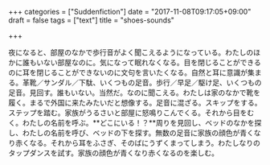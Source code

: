 +++
categories = ["Suddenfiction"]
date = "2017-11-08T09:17:05+09:00"
draft = false
tags = ["text"]
title = "shoes-sounds"

+++

夜になると、部屋のなかで歩行音がよく聞こえるようになっている。わたしのほかに誰もいない部屋なのに。気になって眠れなくなる。目を閉じることができるのに耳を閉じることができないのに文句を言いたくなる。自然と耳に意識が集まる。革靴／サンダル／下駄、いくつもの足音。歩行／早足／駆け足、いくつもの足音。見回す。誰もいない。当然だ。なのに聞こえる。わたしは家のなかで靴を履く。まるで外国に来たみたいだと想像する。足音に混ざる。スキップをする。ステップを踏む。家族がうるさいと部屋に怒鳴りこんでくる。それから目をむく。わたしの名前を呼ぶ。**どこにいる！？**周りを見回し、ベッドのなかを探し、わたしの名前を呼び、ベッドの下を探す。無数の足音に家族の顔色が青くなり赤くなる。それから耳をふさぎ、そのばにうずくまってしまう。わたしなりのタップダンスを試す。家族の顔色が青くなり赤くなるのを楽しむ。
